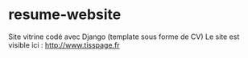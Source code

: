resume-website
==============

Site vitrine codé avec Django (template sous forme de CV)
Le site est visible ici : http://www.tisspage.fr
